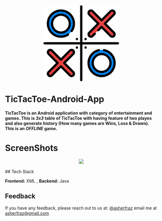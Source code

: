 
<p align="center">
<img src="https://raw.githubusercontent.com/asherfraz/TicTacToe-Android-App/main/ScreenShots/tic-tac-toe.png" width="250" height="250" />
</p>

# TicTacToe-Android-App

#### TicTacToe is an Android application with category of entertainment and games. This is *3x3* table of TicTacToe with having feature of two playes and also generate history (How many games are Wins, Loss & Drawn). This is an *OFFLINE* game.

# ScreenShots

<p align="center">
<img src="https://github.com/asherfraz/TicTacToe-Android-App/blob/main/ScreenShots/merge.png?raw=true" width="720"/>
</p>
## Tech Stack

**Frontend:** XML  ,  **Backend:** Java


## Feedback

If you have any feedback, please reach out to us at: [@asherfraz](https://www.github.com/asherfraz) email me at asherfraz@gmail.com
